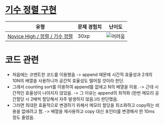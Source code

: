 # [기수 정렬 구현 ](https://www.codetree.ai/missions/6/problems/implement-radix-sort)

|유형|문제 경험치|난이도|
|---|---|---|
|[Novice High / 정렬 / 기수 정렬](https://www.codetree.ai/missions?missionId=6)|30xp|![어려움][hard]|








[b5]: https://img.shields.io/badge/Bronze_5-%235D3E31.svg
[b4]: https://img.shields.io/badge/Bronze_4-%235D3E31.svg
[b3]: https://img.shields.io/badge/Bronze_3-%235D3E31.svg
[b2]: https://img.shields.io/badge/Bronze_2-%235D3E31.svg
[b1]: https://img.shields.io/badge/Bronze_1-%235D3E31.svg
[s5]: https://img.shields.io/badge/Silver_5-%23394960.svg
[s4]: https://img.shields.io/badge/Silver_4-%23394960.svg
[s3]: https://img.shields.io/badge/Silver_3-%23394960.svg
[s2]: https://img.shields.io/badge/Silver_2-%23394960.svg
[s1]: https://img.shields.io/badge/Silver_1-%23394960.svg
[g5]: https://img.shields.io/badge/Gold_5-%23FFC433.svg
[g4]: https://img.shields.io/badge/Gold_4-%23FFC433.svg
[g3]: https://img.shields.io/badge/Gold_3-%23FFC433.svg
[g2]: https://img.shields.io/badge/Gold_2-%23FFC433.svg
[g1]: https://img.shields.io/badge/Gold_1-%23FFC433.svg
[p5]: https://img.shields.io/badge/Platinum_5-%2376DDD8.svg
[p4]: https://img.shields.io/badge/Platinum_4-%2376DDD8.svg
[p3]: https://img.shields.io/badge/Platinum_3-%2376DDD8.svg
[p2]: https://img.shields.io/badge/Platinum_2-%2376DDD8.svg
[p1]: https://img.shields.io/badge/Platinum_1-%2376DDD8.svg
[passed]: https://img.shields.io/badge/Passed-%23009D27.svg
[failed]: https://img.shields.io/badge/Failed-%23D24D57.svg
[easy]: https://img.shields.io/badge/쉬움-%235cb85c.svg?for-the-badge
[medium]: https://img.shields.io/badge/보통-%23FFC433.svg?for-the-badge
[hard]: https://img.shields.io/badge/어려움-%23D24D57.svg?for-the-badge

# 코드 관련
- 처음에는 코멘트한 코드를 이용했음 -> append 때문에 시간적 효율성과 2개의 10N의 배열을 사용하니까 공간적 효율성도 떨어질 것이라 판단.  
- 그래서 counting sort를 이용하여 append를 없애고 N의 배열을 이용. -> 근데 시간적인 효율성이 나아지지 않았음. -> 그 이유는 append의 최적화 (한번 메모리 공간할당 시 2배씩 할당해서 자주 발생하지 않음.)라 판단했음.  
- 그러면 최대한 효율적으로 변경하기 위해서 메모리 할당을 최소화하고 copy하는 비용을 없애려고 함. -> 배열을 재사용하고 copy 대신 포인터를 변경해서 한 10ms 정도 줄였음.